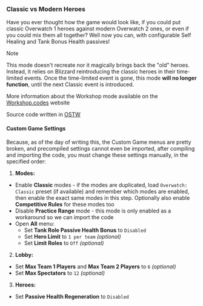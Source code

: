 ### Classic vs Modern Heroes

Have you ever thought how the game would look like, if you could put classic Overwatch 1 heroes against modern Overwatch 2 ones, or even if you could mix them all together?
Well now you can, with configurable Self Healing and Tank Bonus Health passives!

> [!NOTE]
> This mode doesn't recreate nor it magically brings back the "old" heroes. Instead, it relies on Blizzard reintroducing the classic heroes in their time-limited events. Once the time-limited event is gone, this mode **will no longer function**, until the next Classic event is introduced.

More information about the Workshop mode available on the [Workshop.codes](https://workshop.codes/5KMTT) website

Source code written in [OSTW](https://github.com/ItsDeltin/Overwatch-Script-To-Workshop)

#### Custom Game Settings

Because, as of the day of writing this, the Custom Game menus are pretty broken, and precompiled settings cannot even be imported, after compiling and importing the code, you must change these settings manually, in the specified order:

1. **Modes:**

- Enable **Classic** modes - if the modes are duplicated, load `Overwatch: Classic` preset (if available) and remember which modes are enabled, then enable the exact same modes in this step. Optionally also enable **Competitive Rules** for these modes too
- Disable **Practice Range** mode - this mode is only enabled as a workaround so we can import the code
- Open **All** menu:
  - Set **Tank Role Passive Health Bonus** to `Disabled`
  - Set **Hero Limit** to `1 per team` _(optional)_
  - Set **Limit Roles** to `Off` _(optional)_

2. **Lobby:**

- Set **Max Team 1 Players** and **Max Team 2 Players** to `6` _(optional)_
- Set **Max Spectators** to `12` _(optional)_

3. **Heroes:**

- Set **Passive Health Regeneration** to `Disabled`

